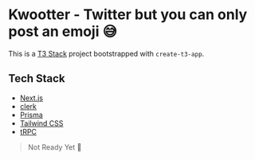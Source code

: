 # Kwootter - Twitter but you can only post an emoji 😅

This is a [T3 Stack](https://create.t3.gg/) project bootstrapped with `create-t3-app`.

## Tech Stack
- [Next.js](https://nextjs.org)
- [clerk](https://clerk.dev)
- [Prisma](https://prisma.io)
- [Tailwind CSS](https://tailwindcss.com)
- [tRPC](https://trpc.io)

> Not Ready Yet 🐧
